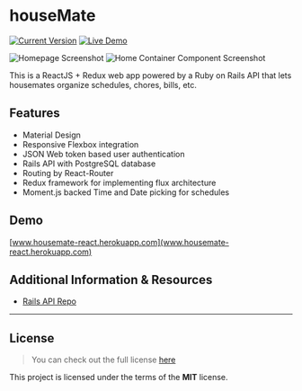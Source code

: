 houseMate
============
[![Current Version](https://img.shields.io/badge/version-0.0.9-green.svg)](https://github.com/alxsanborn/houseMate-React) [![Live Demo](https://img.shields.io/badge/demo-online-green.svg)](https://housemate-react.herokuapp.com)

![Homepage Screenshot](http://imgur.com/pxDT6op.png)
![Home Container Component Screenshot](http://imgur.com/LJen2Ds.png)

This is a ReactJS + Redux web app powered by a Ruby on Rails API that lets housemates organize schedules, chores, bills, etc.

## Features

- Material Design
- Responsive Flexbox integration
- JSON Web token based user authentication
- Rails API with PostgreSQL database
- Routing by React-Router
- Redux framework for implementing flux architecture
- Moment.js backed Time and Date picking for schedules

## Demo

[www.housemate-react.herokuapp.com](www.housemate-react.herokuapp.com)

## Additional Information & Resources

- [Rails API Repo](https://github.com/kallaugher/houseMate-api)



---

## License
>You can check out the full license [here](https://github.com/IgorAntun/node-chat/blob/master/LICENSE)

This project is licensed under the terms of the **MIT** license.
